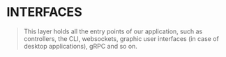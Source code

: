 # INTERFACES

> This layer holds all the entry points of our application, such as controllers, the CLI, websockets, graphic user interfaces (in case of desktop applications), gRPC and so on.

